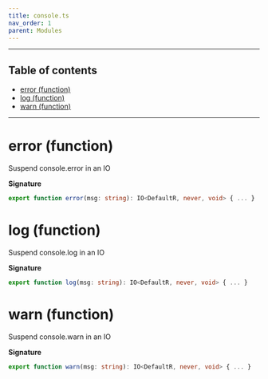 ```yaml
---
title: console.ts
nav_order: 1
parent: Modules
---
```


---

<h2 class="text-delta">Table of contents</h2>

- [error (function)](#error-function)
- [log (function)](#log-function)
- [warn (function)](#warn-function)

---

# error (function)

Suspend console.error in an IO

**Signature**

```ts
export function error(msg: string): IO<DefaultR, never, void> { ... }
```

# log (function)

Suspend console.log in an IO

**Signature**

```ts
export function log(msg: string): IO<DefaultR, never, void> { ... }
```

# warn (function)

Suspend console.warn in an IO

**Signature**

```ts
export function warn(msg: string): IO<DefaultR, never, void> { ... }
```

